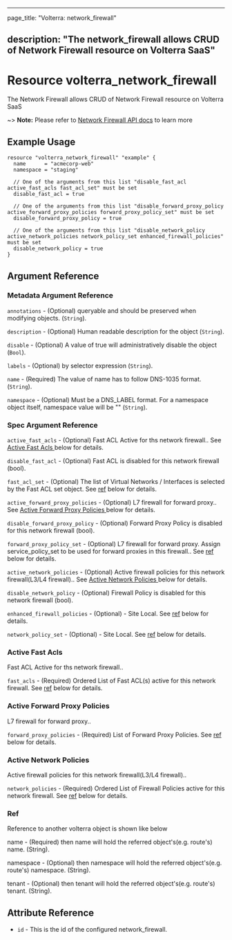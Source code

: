 ---

page_title: "Volterra: network_firewall"

description: "The network_firewall allows CRUD of Network Firewall resource on Volterra SaaS"
---------------------------------------------------------------------------------------------

Resource volterra_network_firewall
==================================

The Network Firewall allows CRUD of Network Firewall resource on Volterra SaaS

~> **Note:** Please refer to [Network Firewall API docs](https://volterra.io/docs/api/network-firewall) to learn more

Example Usage
-------------

```hcl
resource "volterra_network_firewall" "example" {
  name      = "acmecorp-web"
  namespace = "staging"

  // One of the arguments from this list "disable_fast_acl active_fast_acls fast_acl_set" must be set
  disable_fast_acl = true

  // One of the arguments from this list "disable_forward_proxy_policy active_forward_proxy_policies forward_proxy_policy_set" must be set
  disable_forward_proxy_policy = true

  // One of the arguments from this list "disable_network_policy active_network_policies network_policy_set enhanced_firewall_policies" must be set
  disable_network_policy = true
}

```

Argument Reference
------------------

### Metadata Argument Reference

`annotations` - (Optional) queryable and should be preserved when modifying objects. (`String`).

`description` - (Optional) Human readable description for the object (`String`).

`disable` - (Optional) A value of true will administratively disable the object (`Bool`).

`labels` - (Optional) by selector expression (`String`).

`name` - (Required) The value of name has to follow DNS-1035 format. (`String`).

`namespace` - (Optional) Must be a DNS_LABEL format. For a namespace object itself, namespace value will be "" (`String`).

### Spec Argument Reference

`active_fast_acls` - (Optional) Fast ACL Active for ths network firewall.. See [Active Fast Acls ](#active-fast-acls) below for details.

`disable_fast_acl` - (Optional) Fast ACL is disabled for this network firewall (bool).

`fast_acl_set` - (Optional) The list of Virtual Networks / Interfaces is selected by the Fast ACL set object. See [ref](#ref) below for details.

`active_forward_proxy_policies` - (Optional) L7 firewall for forward proxy.. See [Active Forward Proxy Policies ](#active-forward-proxy-policies) below for details.

`disable_forward_proxy_policy` - (Optional) Forward Proxy Policy is disabled for this network firewall (bool).

`forward_proxy_policy_set` - (Optional) L7 firewall for forward proxy. Assign service_policy_set to be used for forward proxies in this firewall.. See [ref](#ref) below for details.

`active_network_policies` - (Optional) Active firewall policies for this network firewall(L3/L4 firewall).. See [Active Network Policies ](#active-network-policies) below for details.

`disable_network_policy` - (Optional) Firewall Policy is disabled for this network firewall (bool).

`enhanced_firewall_policies` - (Optional) - Site Local. See [ref](#ref) below for details.

`network_policy_set` - (Optional) - Site Local. See [ref](#ref) below for details.

### Active Fast Acls

Fast ACL Active for ths network firewall..

`fast_acls` - (Required) Ordered List of Fast ACL(s) active for this network firewall. See [ref](#ref) below for details.

### Active Forward Proxy Policies

L7 firewall for forward proxy..

`forward_proxy_policies` - (Required) List of Forward Proxy Policies. See [ref](#ref) below for details.

### Active Network Policies

Active firewall policies for this network firewall(L3/L4 firewall)..

`network_policies` - (Required) Ordered List of Firewall Policies active for this network firewall. See [ref](#ref) below for details.

### Ref

Reference to another volterra object is shown like below

name - (Required) then name will hold the referred object's(e.g. route's) name. (String).

namespace - (Optional) then namespace will hold the referred object's(e.g. route's) namespace. (String).

tenant - (Optional) then tenant will hold the referred object's(e.g. route's) tenant. (String).

Attribute Reference
-------------------

-	`id` - This is the id of the configured network_firewall.
